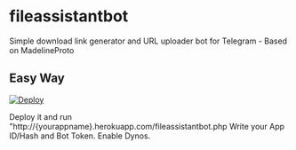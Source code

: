 # fileassistantbot
Simple download link generator and URL uploader bot for Telegram - Based on MadelineProto

## Easy Way
[![Deploy](https://www.herokucdn.com/deploy/button.svg)](https://heroku.com/deploy)

Deploy it and run "http://{yourappname}.herokuapp.com/fileassistantbot.php
Write your App ID/Hash and Bot Token.
Enable Dynos.
